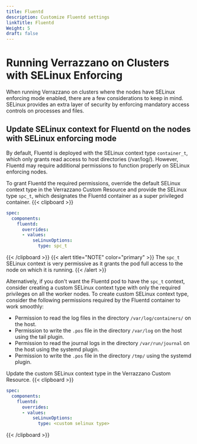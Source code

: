 ```yaml
---
title: Fluentd
description: Customize Fluentd settings
linkTitle: Fluentd
Weight: 5
draft: false
---
```


# Running Verrazzano on Clusters with SELinux Enforcing

When running Verrazzano on clusters where the nodes have SELinux enforcing mode enabled, there are a few considerations to keep in mind. SELinux provides an extra layer of security by enforcing mandatory access controls on processes and files.

## Update SELinux context for Fluentd on the nodes with SELinux enforcing mode

By default, Fluentd is deployed with the SELinux context type `container_t`, which only grants read access to host directories (/var/log/). However, Fluentd may require additional permissions to function properly on SELinux enforcing nodes.

To grant Fluentd the required permissions, override the default SELinux context type in the Verrazzano Custom Resource and provide the SELinux type `spc_t`, which designates the Fluentd container as a super privileged container.
{{< clipboard >}}
```yaml
spec:
  components:
    fluentd:
      overrides:
      - values:
          seLinuxOptions:
            type: spc_t
```
{{< /clipboard >}}
{{< alert title="NOTE" color="primary" >}}
The `spc_t` SELinux context is very permissive as it grants the pod full access to the node on which it is running.
{{< /alert >}}

Alternatively, if you don't want the Fluentd pod to have the `spc_t` context, consider creating a custom SELinux context type with only the required privileges on all the worker nodes.
To create custom SELinux context type, consider the following permissions required by the Fluentd container to work smoothly:
- Permission to read the log files in the directory `/var/log/containers/` on the host.
- Permission to write the `.pos` file in the directory `/var/log` on the host using the tail plugin.
- Permission to read the journal logs in the directory `/var/run/journal` on the host using the systemd plugin.
- Permission to write the `.pos` file in the directory `/tmp/` using the systemd plugin.

Update the custom SELinux context type in the Verrazzano Custom Resource.
{{< clipboard >}}
```yaml
spec:
  components:
    fluentd:
      overrides:
      - values:
          seLinuxOptions:
            type: <custom selinux type>
```
{{< /clipboard >}}



